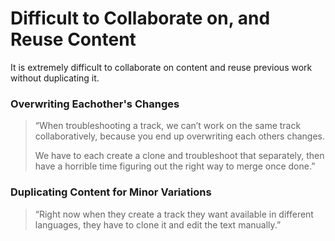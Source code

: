 # Difficult to Collaborate on, and Reuse Content

It is extremely difficult to collaborate on content and reuse previous work without duplicating it.

### Overwriting Eachother's Changes

> “When troubleshooting a track, we can’t work on the same track collaboratively, because you end up overwriting each others changes.
>
> We have to each create a clone and troubleshoot that separately, then have a horrible time figuring out the right way to merge once done.”

### Duplicating Content for Minor Variations

> “Right now when they create a track they want available in different languages, they have to clone it and edit the text manually.”
